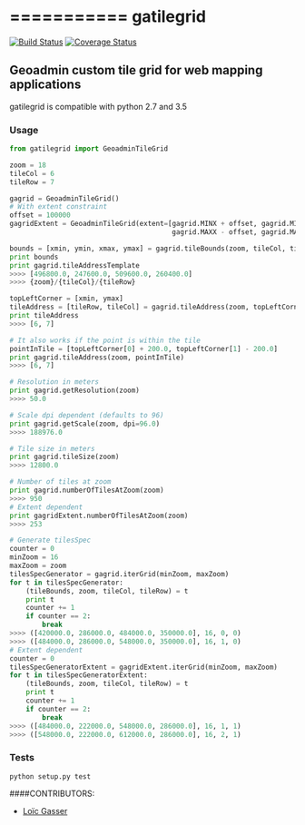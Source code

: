 ===========
gatilegrid
===========

[![Build Status](https://travis-ci.org/loicgasser/gatilegrid.svg?branch=master)](https://travis-ci.org/loicgasser/gatilegrid)
[![Coverage Status](https://coveralls.io/repos/github/loicgasser/gatilegrid/badge.svg?branch=master)](https://coveralls.io/github/loicgasser/gatilegrid?branch=master)

## Geoadmin custom tile grid for web mapping applications

gatilegrid is compatible with python 2.7 and 3.5

### Usage

```python
from gatilegrid import GeoadminTileGrid

zoom = 18
tileCol = 6
tileRow = 7

gagrid = GeoadminTileGrid()
# With extent constraint
offset = 100000
gagridExtent = GeoadminTileGrid(extent=[gagrid.MINX + offset, gagrid.MINY + offset,
                                        gagrid.MAXX - offset, gagrid.MAXY - offset])

bounds = [xmin, ymin, xmax, ymax] = gagrid.tileBounds(zoom, tileCol, tileRow)
print bounds
print gagrid.tileAddressTemplate
>>>> [496800.0, 247600.0, 509600.0, 260400.0]
>>>> {zoom}/{tileCol}/{tileRow}

topLeftCorner = [xmin, ymax]
tileAddress = [tileRow, tileCol] = gagrid.tileAddress(zoom, topLeftCorner)
print tileAddress
>>>> [6, 7]

# It also works if the point is within the tile
pointInTile = [topLeftCorner[0] + 200.0, topLeftCorner[1] - 200.0]
print gagrid.tileAddress(zoom, pointInTile)
>>>> [6, 7]

# Resolution in meters
print gagrid.getResolution(zoom)
>>>> 50.0

# Scale dpi dependent (defaults to 96)
print gagrid.getScale(zoom, dpi=96.0)
>>>> 188976.0

# Tile size in meters
print gagrid.tileSize(zoom)
>>>> 12800.0

# Number of tiles at zoom
print gagrid.numberOfTilesAtZoom(zoom)
>>>> 950
# Extent dependent
print gagridExtent.numberOfTilesAtZoom(zoom)
>>>> 253

# Generate tilesSpec
counter = 0
minZoom = 16
maxZoom = zoom
tilesSpecGenerator = gagrid.iterGrid(minZoom, maxZoom)
for t in tilesSpecGenerator:
    (tileBounds, zoom, tileCol, tileRow) = t
    print t
    counter += 1
    if counter == 2:
        break
>>>> ([420000.0, 286000.0, 484000.0, 350000.0], 16, 0, 0)
>>>> ([484000.0, 286000.0, 548000.0, 350000.0], 16, 1, 0)
# Extent dependent
counter = 0
tilesSpecGeneratorExtent = gagridExtent.iterGrid(minZoom, maxZoom)
for t in tilesSpecGeneratorExtent:
    (tileBounds, zoom, tileCol, tileRow) = t
    print t
    counter += 1
    if counter == 2:
        break
>>>> ([484000.0, 222000.0, 548000.0, 286000.0], 16, 1, 1)
>>>> ([548000.0, 222000.0, 612000.0, 286000.0], 16, 2, 1)

```

### Tests

```
python setup.py test

```

####CONTRIBUTORS:

- [Loïc Gasser](https://github.com/loicgasser)

